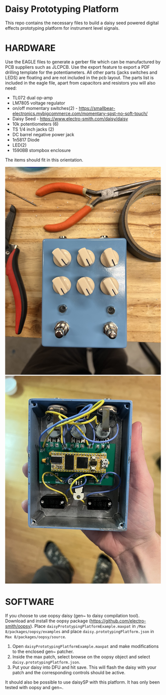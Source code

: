 # Daisy Prototyping Platform

This repo contains the necessary files to build a daisy seed powered digital effects prototyping platform for instrument level signals.

# HARDWARE

Use the EAGLE files to generate a gerber file which can be manufactured by PCB suppliers such as JLCPCB. Use the export feature to export a PDF drilling template for the potentiameters. All other parts (jacks switches and LEDS) are floating and are not included in the pcb layout. The parts list is included in the eagle file, apart from capacitors and resistors you will also need:  
- TL072 dual op-amp
- LM7805 voltage regulator
- on/off momentary switches(2) - https://smallbear-electronics.mybigcommerce.com/momentary-spst-no-soft-touch/  
- Daisy Seed - https://www.electro-smith.com/daisy/daisy
- 10k potentiometers (6)  
- TS 1/4 inch jacks (2)
- DC barrel negative power jack  
- 1n5817 Diode   
- LED(2)
- 1590BB stompbox enclosure  

The items should fit in this orientation.

![Alt text](images/front.jpg?raw=true "Title")
![Alt text](images/back.jpg?raw=true "Title")


# SOFTWARE

If you choose to use oopsy daisy (gen~ to daisy compilation tool). Download and install the oopsy package (https://github.com/electro-smith/oopsy). Place `daisyPrototypingPlatformExample.maxpat` in `/Max 8/packages/oopsy/examples` and place `daisy.prototypingPlatform.json` in `Max 8/packages/oopsy/source`.

1. Open `daisyPrototypingPlatformExample.maxpat` and make modifications to the enclosed gen~ patcher.  
2. Inside the max patch, select browse on the oopsy object and select `daisy.prototypingPlatform.json`.  
3. Put your daisy into DFU and hit save. This will flash the daisy with your patch and the corresponding controls should be active.  

It should also be possible to use daisySP with this platform. It has only been tested with oopsy and gen~.
